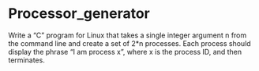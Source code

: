# Processor_generator
Write a “C” program for Linux that takes a single integer argument n from the command line and create a set of 2*n processes. Each process should display the phrase “I am process x”, where x is the process ID, and then terminates. 
